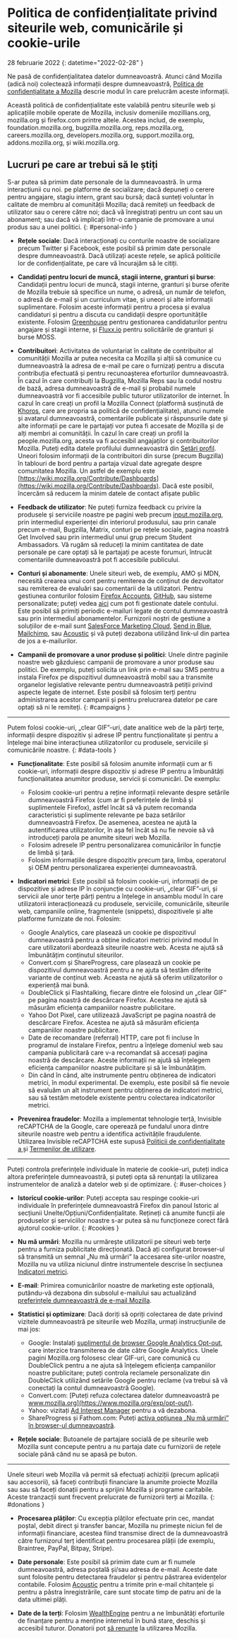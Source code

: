 ﻿# Politica de confidențialitate privind siteurile web, comunicările și cookie-urile

28 februarie 2022
{: datetime="2022-02-28" }

Ne pasă de confidențialitatea datelor dumneavoastră. Atunci când Mozilla (adică noi) colectează informații despre dumneavoastră, [Politica de confidențialitate a Mozilla](https://www.mozilla.org/privacy/) descrie modul în care prelucrăm aceste informații.

Această politică de confidențialitate este valabilă pentru siteurile web și aplicațiile mobile operate de Mozilla, inclusiv domeniile mozillians.org, mozilla.org și firefox.com printre altele. Acestea includ, de exemplu, foundation.mozilla.org, bugzilla.mozilla.org, reps.mozilla.org, careers.mozilla.org, developers.mozilla.org, support.mozilla.org, addons.mozilla.org, și wiki.mozilla.org.

## Lucruri pe care ar trebui să le știți

S-ar putea să primim date personale de la dumneavoastră. în urma interacțiunii cu noi. pe platforme de socializare; dacă depuneți o cerere pentru angajare, stagiu intern, grant sau bursă; dacă sunteți voluntar în calitate de membru al comunității Mozilla; dacă remiteți un feedback de utilizator sau o cerere către noi; dacă vă înregistrați pentru un cont sau un abonament; sau dacă vă implicați într-o campanie de promovare a unui produs sau a unei politici. 
{: #personal-info }

* **Rețele sociale**: Dacă interacționați cu conturile noastre de socializare precum Twitter și Facebook, este posibil să primim date personale despre dumneavoastră. Dacă utilizați aceste rețele, se aplică politicile lor de confidențialitate, pe care vă încurajăm să le citiți.

* **Candidați pentru locuri de muncă, stagii interne, granturi și burse**: Candidații pentru locuri de muncă, stagii interne, granturi și burse oferite de Mozilla trebuie să specifice un nume, o adresă, un număr de telefon, o adresă de e-mail și un curriculum vitae, și uneori și alte informații suplimentare. Folosim aceste informații pentru a procesa și evalua candidaturi și pentru a discuta cu candidații despre oportunitățile existente. Folosim [Greenhouse](https://www.greenhouse.io/privacy-policy) pentru gestionarea candidaturilor pentru angajare și stagii interne, și [Fluxx.io](https://www.fluxx.io/privacy-policy) pentru solicitările de granturi și burse MOSS.

* **Contribuitori**: Activitatea de voluntariat în calitate de contribuitor al comunității Mozilla ar putea necesita ca Mozilla și alții să comunice cu dumneavoastră la adresa de e-mail pe care o furnizați pentru a discuta contribuția efectuată și pentru recunoașterea eforturilor dumneavoastră. În cazul în care contribuiți la Bugzilla, Mozilla Reps sau la codul nostru de bază, adresa dumneavoastră de e-mail și probabil numele dumneavoastră vor fi accesibile public tuturor utilizatorilor de internet. În cazul în care creați un profil la Mozilla Connect (platformă susținută de [Khoros](https://khoros.com/privacy), care are propria sa politică de confidențialitate), atunci numele și avatarul dumneavoastră, comentariile publicate și răspunsurile date și alte informații pe care le partajați vor putea fi accesate de Mozilla și de alți membri ai comunității. În cazul în care creați un profil la people.mozilla.org, acesta va fi accesibil angajaților și contribuitorilor Mozilla. Puteți edita datele profilului dumneavoastră din [Setări profil](https://people.mozilla.org/e?section=personal-info). Uneori folosim informații de la contribuitori din surse (precum Bugzilla) în tablouri de bord pentru a partaja vizual date agregate despre comunitatea Mozilla. Un astfel de exemplu este [https://wiki.mozilla.org/Contribute/Dashboards](https://wiki.mozilla.org/Contribute/Dashboards). Dacă este posibil, încercăm să reducem la minim datele de contact afișate public

* **Feedback de utilizator**: Ne puteți furniza feedback cu privire la produsele și serviciile noastre pe pagini web precum [input.mozilla.org](https://input.mozilla.org/), prin intermediul experienței din interiorul produsului, sau prin canale precum e-mail, Bugzilla, Matrix, conturi pe rețele sociale, pagina noastră Get Involved sau prin intermediul unui grup precum Student Ambassadors. Vă rugăm să reduceți la minim cantitatea de date personale pe care optați să le partajați pe aceste forumuri, întrucât comentariile dumneavoastră pot fi accesibile publicului.

* **Conturi și abonamente**: Unele siteuri web, de exemplu, AMO și MDN, necesită crearea unui cont pentru remiterea de conținut de dezvoltator sau remiterea de evaluări sau comentarii de la utilizatori. Pentru gestiunea conturilor folosim [Firefox Accounts](https://www.mozilla.org/privacy/firefox/), [GitHub](https://help.github.com/en/github/site-policy/github-privacy-statement#our-use-of-cookies-and-tracking), sau sisteme personalizate; puteți vedea [aici](https://support.mozilla.org/kb/managing-account-data) cum pot fi gestionate datele contului. Este posibil să primiți periodic e-mailuri legate de contul dumneavoastră sau prin intermediul abonamentelor. Furnizorii noștri de gestiune a soluțiilor de e-mail sunt [SalesForce Marketing Cloud](https://www.marketingcloud.com/privacy-policy/website-privacy-statement/), [Send in Blue](https://www.sendinblue.com/legal/privacypolicy/), [Mailchimp](https://mailchimp.com/legal/privacy/), sau [Acoustic](https://acoustic.com/privacy-notice/) și vă puteți dezabona utilizând link-ul din partea de jos a e-mailurilor. 

* **Campanii de promovare a unor produse și politici**: Unele dintre paginile noastre web găzduiesc campanii de promovare a unor produse sau politici. De exemplu, puteți solicita un link prin e-mail sau SMS pentru a instala Firefox pe dispozitivul dumneavoastră mobil sau a transmite organelor legislative relevante pentru dumneavoastră petiții privind aspecte legate de internet. Este posibil să folosim terți pentru administrarea acestor campanii și pentru prelucrarea datelor pe care optați să ni le remiteți. 
{: #campaigns }

---------------------------------------

Putem folosi cookie-uri, „clear GIF”-uri, date analitice web de la părți terțe, informații despre dispozitiv și adrese IP pentru funcționalitate și pentru a înțelege mai bine interacțiunea utilizatorilor cu produsele, serviciile și comunicările noastre. 
{: #data-tools }

* **Funcționalitate**: Este posibil să folosim anumite informații cum ar fi cookie-uri, informații despre dispozitiv și adrese IP pentru a îmbunătăți funcționalitatea anumitor produse, servicii și comunicări. De exemplu:
    * Folosim cookie-uri pentru a reține informații relevante despre setările dumneavoastră Firefox (cum ar fi preferințele de limbă și suplimentele Firefox), astfel încât să vă putem recomanda caracteristici și suplimente relevante pe baza setărilor dumneavoastră Firefox. De asemenea, acestea ne ajută la autentificarea utilizatorilor, în așa fel încât să nu fie nevoie să vă introduceți parola pe anumite siteuri web Mozilla.
    * Folosim adresele IP pentru personalizarea comunicărilor în funcție de limbă și țară.
    * Folosim informațiile despre dispozitiv precum țara, limba, operatorul și OEM pentru personalizarea experienței dumneavoastră.

* **Indicatori metrici**: Este posibil să folosim cookie-uri, informații de pe dispozitive și adrese IP în conjuncție cu cookie-uri, „clear GIF”-uri, și servicii ale unor terțe părți pentru a înțelege in ansamblu modul în care utilizatorii interacționează cu produsele, serviciile, comunicările, siteurile web, campaniile online, fragmentele (snippets), dispozitivele și alte platforme furnizate de noi. Folosim:
    * Google Analytics, care plasează un cookie pe dispozitivul dumneavoastră pentru a obține indicatori metrici privind modul în care utilizatorii abordează siteurile noastre web. Acesta ne ajută să îmbunătățim conținutul siteurilor.
    * Convert.com și ShareProgress, care plasează un cookie pe dispozitivul dumneavoastră pentru a ne ajuta să testăm diferite variante de conținut web. Aceasta ne ajută să oferim utilizatorilor o experiență mai bună.
    * DoubleClick și Flashtalking, fiecare dintre ele folosind un „clear GIF” pe pagina noastră de descărcare Firefox. Acestea ne ajută să măsurăm eficiența campaniilor noastre publicitare.
    * Yahoo Dot Pixel, care utilizează JavaScript pe pagina noastră de descărcare Firefox. Acestea ne ajută să măsurăm eficiența campaniilor noastre publicitare.
    * Date de recomandare (referral) HTTP, care pot fi incluse în programul de instalare Firefox, pentru a înțelege domeniul web sau campania publicitară care v-a recomandat să accesați pagina noastră de descărcare. Aceste informații ne ajută să înțelegem eficiența campaniilor noastre publicitare și să le îmbunătățim.
    * Din când în când, alte instrumente pentru obținerea de indicatori metrici, în modul experimental. De exemplu, este posibil să fie nevoie să evaluăm un alt instrument pentru obținerea de indicatori metrici, sau să testăm metodele existente pentru colectarea indicatorilor metrici.
  
* **Prevenirea fraudelor**: Mozilla a implementat tehnologie terță, Invisible reCAPTCHA de la Google, care operează pe fundalul unora dintre siteurile noastre web pentru a identifica activitățile fraudulente. Utilizarea Invisible reCAPTCHA este supusă [Politicii de confidențialitate a ](https://www.google.com/intl/policies/privacy/) și [Termenilor de utilizare](https://policies.google.com/terms).

---------------------------------------

Puteți controla preferințele individuale în materie de cookie-uri, puteți indica altora preferințele dumneavoastră, și puteți opta să renunțați la utilizarea instrumentelor de analiză a datelor web și de optimizare. 
{: #user-choices }

* **Istoricul cookie-urilor**: Puteți accepta sau respinge cookie-uri individuale în preferințele dumneavoastră Firefox din panoul Istoric al secțiunii Unelte/Opțiuni/Confidențialitate. Rețineți că anumite funcții ale produselor și serviciilor noastre s-ar putea să nu funcționeze corect fără ajutorul cookie-urilor. 
{: #cookies }

* **Nu mă urmări**: Mozilla nu urmărește utilizatorii pe siteuri web terțe pentru a furniza publicitate direcționată. Dacă ați configurat browser-ul să transmită un semnal „Nu mă urmări” la accesarea site-urilor noastre, Mozilla nu va utiliza niciunul dintre instrumentele descrise în secțiunea [Indicatori metrici](https://www.mozilla.org/privacy/websites/#data-tools).

* **E-mail**: Primirea comunicărilor noastre de marketing este opțională, putându-vă dezabona din subsolul e-mailului sau actualizând [preferințele dumneavoastră de e-mail Mozilla](https://www.mozilla.org/newsletter/recovery/).

* **Statistici și optimizare**: Dacă doriți să opriți colectarea de date privind vizitele dumneavoastră pe siteurile web Mozilla, urmați instrucțiunile de mai jos:
    * Google: Instalați [suplimentul de browser Google Analytics Opt-out](https://tools.google.com/dlpage/gaoptout), care interzice transmiterea de date către Google Analytics. Unele pagini Mozilla.org folosesc clear GIF-uri, care comunică cu DoubleClick pentru a ne ajuta să înțelegem eficiența campaniilor noastre publicitare; puteți controla reclamele personalizate din DoubleClick utilizând setările Google pentru reclame (va trebui să vă conectați la contul dumneavoastră Google).
    * Convert.com: [Puteți refuza colectarea datelor dumneavoastră pe www.mozilla.org](https://www.mozilla.org/exp/opt-out/).
    * Yahoo: vizitați [Ad Interest Manager](https://aim.yahoo.com/aim/us/en/optout/) pentru a vă dezabona.
    * ShareProgress și Fathom.com: Puteți [activa opțiunea „Nu mă urmări” în browser-ul dumneavoastră](https://support.mozilla.org/kb/how-do-i-turn-do-not-track-feature).

* **Rețele sociale**: Butoanele de partajare socială de pe siteurile web Mozilla sunt concepute pentru a nu partaja date cu furnizorii de rețele sociale până când nu se apasă pe buton.

---------------------------------------

Unele siteuri web Mozilla vă permit să efectuați achiziții (precum aplicații sau accesorii), să faceți contribuții financiare la anumite proiecte Mozilla sau sau să faceți donații pentru a sprijini Mozilla și programe caritabile. Aceste tranzacții sunt frecvent prelucrate de furnizorii terți ai Mozilla. 
{: #donations }

* **Procesarea plăților**: Cu excepția plăților efectuate prin cec, mandat poștal, debit direct și transfer bancar, Mozilla nu primește niciun fel de informații financiare, acestea fiind transmise direct de la dumneavoastră către furnizorul terț identificat pentru procesarea plății (de exemplu, Braintree, PayPal, Bitpay, Stripe).

* **Date personale**: Este posibil să primim date cum ar fi numele dumneavoastră, adresa poștală și/sau adresa de e-mail. Aceste date sunt folosite pentru detectarea fraudelor și pentru păstrarea evidențelor contabile. Folosim [Acoustic](https://acoustic.com/privacy-notice/) pentru a trimite prin e-mail chitanțele și pentru a păstra înregistrările, care sunt stocate timp de patru ani de la data ultimei plăți. 

* **Date de la terți**: Folosim [WealthEngine](https://www.wealthengine.com/wealthengine-inc-privacy-policy/) pentru a ne îmbunătăți eforturile de finanțare pentru a menține internetul în bună stare, deschis și accesibil tuturor. Donatorii pot [să renunțe](https://app.onetrust.com/app/#/webform/4ba08202-2ede-4934-a89e-f0b0870f95f0) la utilizarea Mozilla.

